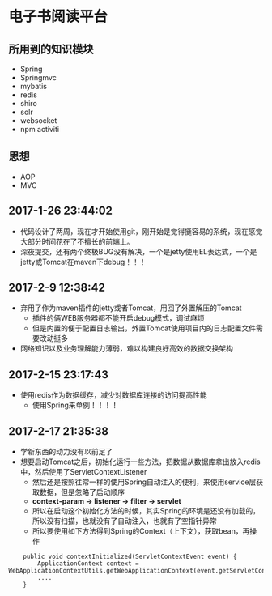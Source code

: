 # 电子书阅读平台

## 所用到的知识模块
- Spring
- Springmvc
- mybatis
- redis 
- shiro
- solr
- websocket
- npm activiti

## 思想
- AOP
- MVC

## 2017-1-26 23:44:02
- 代码设计了两周，现在才开始使用git，刚开始是觉得挺容易的系统，现在感觉大部分时间花在了不擅长的前端上。
- 深夜提交，还有两个终极BUG没有解决，一个是jetty使用EL表达式，一个是jetty或Tomcat在maven下debug！！！

## 2017-2-9 12:38:42
- 弃用了作为maven插件的jetty或者Tomcat，用回了外置解压的Tomcat
    - 插件的俩WEB服务器都不能开启debug模式，调试麻烦
    - 但是内置的便于配置日志输出，外置Tomcat使用项目内的日志配置文件需要改动挺多
- 网络知识以及业务理解能力薄弱，难以构建良好高效的数据交换架构

## 2017-2-15 23:17:43
- 使用redis作为数据缓存，减少对数据库连接的访问提高性能
	- 使用Spring来单例！！！！
	
## 2017-2-17 21:35:38
- 学新东西的动力没有以前足了
- 想要启动Tomcat之后，初始化运行一些方法，把数据从数据库拿出放入redis中，然后使用了ServletContextListener
    - 然后还是按照往常一样的使用Spring自动注入的便利，来使用service层获取数据，但是忽略了启动顺序
    - **context-param -> listener -> filter -> servlet**
    - 所以在启动这个初始化方法的时候，其实Spring的环境是还没有加载的，所以没有扫描，也就没有了自动注入，也就有了空指针异常
    - 所以要使用如下方法得到Spring的Context（上下文），获取bean，再操作
  
```
    public void contextInitialized(ServletContextEvent event) {  
        ApplicationContext context = WebApplicationContextUtils.getWebApplicationContext(event.getServletContext());
        ....
    }
```    
  
          